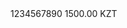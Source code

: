 <request type="check">
    <account>1234567890</account>
    <amount>1500.00</amount>
    <currency>KZT</currency>
</request>

